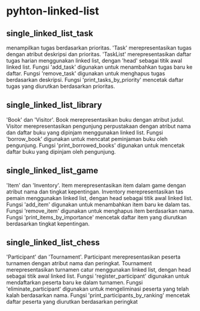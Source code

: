 # pyhton-linked-list
## single_linked_list_task
menampilkan tugas berdasarkan prioritas. 'Task' merepresentasikan tugas dengan atribut deskripsi dan prioritas. 'TaskList' merepresentasikan daftar tugas harian menggunakan linked list, dengan 'head' sebagai titik awal linked list.
Fungsi 'add_task' digunakan untuk menambahkan tugas baru ke daftar. Fungsi 'remove_task' digunakan untuk menghapus tugas berdasarkan deskripsi. Fungsi 'print_tasks_by_priority' mencetak daftar tugas yang diurutkan berdasarkan prioritas.

## single_linked_list_library
'Book' dan 'Visitor'. Book merepresentasikan buku dengan atribut judul. Visitor merepresentasikan pengunjung perpustakaan dengan atribut nama dan daftar buku yang dipinjam menggunakan linked list.
Fungsi 'borrow_book' digunakan untuk mencatat peminjaman buku oleh pengunjung. Fungsi 'print_borrowed_books' digunakan untuk mencetak daftar buku yang dipinjam oleh pengunjung.

## single_linked_list_game
'Item' dan 'Inventory'. Item merepresentasikan item dalam game dengan atribut nama dan tingkat kepentingan. Inventory merepresentasikan tas pemain menggunakan linked list, dengan head sebagai titik awal linked list.
Fungsi 'add_item' digunakan untuk menambahkan item baru ke dalam tas. Fungsi 'remove_item' digunakan untuk menghapus item berdasarkan nama. Fungsi 'print_items_by_importance' mencetak daftar item yang diurutkan berdasarkan tingkat kepentingan.

## single_linked_list_chess
'Participant' dan 'Tournament'. Participant merepresentasikan peserta turnamen dengan atribut nama dan peringkat. Tournament merepresentasikan turnamen catur menggunakan linked list, dengan head sebagai titik awal linked list.
Fungsi 'register_participant' digunakan untuk mendaftarkan peserta baru ke dalam turnamen. Fungsi 'eliminate_participant' digunakan untuk mengeliminasi peserta yang telah kalah berdasarkan nama. Fungsi 'print_participants_by_ranking' mencetak daftar peserta yang diurutkan berdasarkan peringkat
